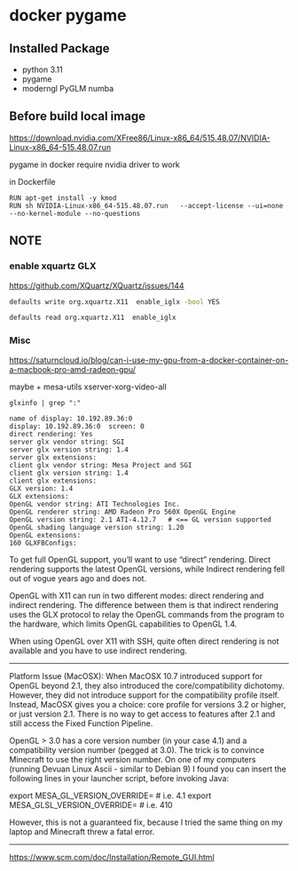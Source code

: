 # docker pygame


## Installed Package

- python 3.11
- pygame
- moderngl PyGLM numba

## Before build local image

https://download.nvidia.com/XFree86/Linux-x86_64/515.48.07/NVIDIA-Linux-x86_64-515.48.07.run

pygame in docker require nvidia driver to work 

in Dockerfile

```docker
RUN apt-get install -y kmod 
RUN sh NVIDIA-Linux-x86_64-515.48.07.run   --accept-license --ui=none --no-kernel-module --no-questions
```

## NOTE

### enable xquartz GLX

https://github.com/XQuartz/XQuartz/issues/144

```bash
defaults write org.xquartz.X11  enable_iglx -bool YES
```

```bash
defaults read org.xquartz.X11  enable_iglx
```

### Misc


https://saturncloud.io/blog/can-i-use-my-gpu-from-a-docker-container-on-a-macbook-pro-amd-radeon-gpu/

maybe + mesa-utils xserver-xorg-video-all


```
glxinfo | grep ":" 

name of display: 10.192.89.36:0
display: 10.192.89.36:0  screen: 0
direct rendering: Yes
server glx vendor string: SGI
server glx version string: 1.4
server glx extensions:
client glx vendor string: Mesa Project and SGI
client glx version string: 1.4
client glx extensions:
GLX version: 1.4
GLX extensions:
OpenGL vendor string: ATI Technologies Inc.
OpenGL renderer string: AMD Radeon Pro 560X OpenGL Engine
OpenGL version string: 2.1 ATI-4.12.7   # <== GL version supported
OpenGL shading language version string: 1.20
OpenGL extensions:
160 GLXFBConfigs:
```

To get full OpenGL support, you’ll want to use “direct” rendering. Direct rendering supports the latest OpenGL versions, while Indirect rendering fell out of vogue years ago and does not.


OpenGL with X11 can run in two different modes: direct rendering and indirect rendering. The difference between them is that indirect rendering uses the GLX protocol to relay the OpenGL commands from the program to the hardware, which limits OpenGL capabilities to OpenGL 1.4.

When using OpenGL over X11 with SSH, quite often direct rendering is not available and you have to use indirect rendering. 

----

Platform Issue (MacOSX): When MacOSX 10.7 introduced support for OpenGL beyond 2.1, they also introduced the core/compatibility dichotomy. However, they did not introduce support for the compatibility profile itself. Instead, MacOSX gives you a choice: core profile for versions 3.2 or higher, or just version 2.1. There is no way to get access to features after 2.1 and still access the Fixed Function Pipeline.


OpenGL > 3.0 has a core version number (in your case 4.1) and a compatibility version number (pegged at 3.0). The trick is to convince Minecraft to use the right version number. On one of my computers (running Devuan Linux Ascii - similar to Debian 9) I found you can insert the following lines in your launcher script, before invoking Java:

export MESA_GL_VERSION_OVERRIDE=<yourCoreVersionNumberHere> # i.e. 4.1
export MESA_GLSL_VERSION_OVERRIDE=<yourCoreVersionNumberWithoutTheDecimalPaddedWithZeros> # i.e. 410

However, this is not a guaranteed fix, because I tried the same thing on my laptop and Minecraft threw a fatal error.

---

https://www.scm.com/doc/Installation/Remote_GUI.html


